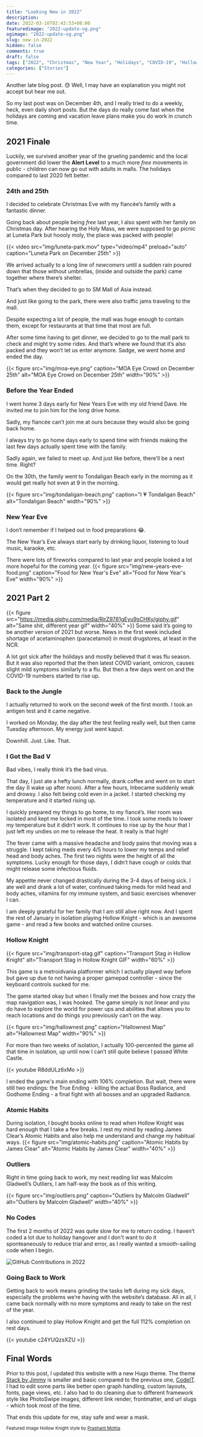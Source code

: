 ```yaml
---
title: "Looking New in 2022"
description:
date: 2022-03-16T02:43:53+08:00
featuredimage: "2022-update-og.png"
ogimage: "2022-update-og.png"
slug: new-in-2022
hidden: false
comments: true
draft: false
tags: ["2022", "Christmas", "New Year", "Holidays", "COVID-19", "Hollow Knight"]
categories: ["Stories"]
---
```


Another late blog post. 😓 Well, I may have an explanation you might not accept but hear me out.

So my last post was on December 4th, and I really tried to do a weekly, heck, even daily short posts. But the days do really come fast when the holidays are coming and vacation leave plans make you do work in crunch time.

## 2021 Finale

Luckily, we survived another year of the grueling pandemic and the local government did lower the **Alert Level** to a much more _free_ movements in public - children can now go out with adults in malls. The holidays compared to last 2020 felt better.

### 24th and 25th

I decided to celebrate Christmas Eve with my fiancée’s family with a fantastic dinner.

Going back about people being _free_ last year, I also spent with her family on Christmas day. After hearing the Holy Mass, we were supposed to go picnic at Luneta Park but hoooly moly, the place was packed with people!

{{< video src="img/luneta-park.mov" type="video/mp4" preload="auto" caption="Luneta Park on December 25th" >}}

We arrived actually to a long line of _newcomers_ until a sudden rain poured down that those without umbrellas, (inside and outside the park) came together where there’s shelter.

That’s when they decided to go to SM Mall of Asia instead.

And just like going to the park, there were also traffic jams traveling to the mall.

Despite expecting a lot of people, the mall was huge enough to contain them, except for restaurants at that time that most are full.

After some time having to get dinner, we decided to go to the mall park to check and might try some rides. And that’s where we found that it’s also packed and they won’t let us enter anymore. Sadge, we went home and ended the day.

{{< figure src="img/moa-eye.png" caption="MOA Eye Crowd on December 25th" alt="MOA Eye Crowd on December 25th" width="90%" >}}

### Before the Year Ended

I went home 3 days early for New Years Eve with my old friend Dave. He invited me to join him for the long drive home.

Sadly, my fiancée can’t join me at ours because they would also be going back home.

I always try to go home days early to spend time with friends making the last few days actually spent time with the family.

Sadly again, we failed to meet up. And just like before, there’ll be a next time. Right?

On the 30th, the family went to Tondaligan Beach early in the morning as it would get really hot even at 9 in the morning.

{{< figure src="img/tondaligan-beach.png" caption="I 💗 Tondaligan Beach" alt="Tondaligan Beach" width="90%" >}}

### New Year Eve

I don’t remember if I helped out in food preparations 😂.

The New Year’s Eve always start early by drinking liquor, listening to loud music, karaoke, etc.

There were lots of fireworks compared to last year and people looked a lot more hopeful for the coming year.
{{< figure src="img/new-years-eve-food.png" caption="Food for New Year's Eve" alt="Food for New Year's Eve" width="90%" >}}

## 2021 Part 2

{{< figure src="https://media.giphy.com/media/RirZ9781gEyu9sCHKy/giphy.gif" alt="Same shit, different year gif" width="40%" >}}
Some said it’s going to be another version of 2021 but worse. News in the first week included shortage of acetaminophen (paracetamol) in most drugstores, at least in the NCR.

A lot got sick after the holidays and mostly believed that it was flu season. But it was also reported that the then latest COVID variant, omicron, causes slight mild symptoms similarly to a flu. But then a few days went on and the COVID-19 numbers started to rise up.

### Back to the Jungle

I actually returned to work on the second week of the first month. I took an antigen test and it came negative.

I worked on Monday, the day after the test feeling really well, but then came Tuesday afternoon. My energy just went kaput.

Downhill. Just. Like. That.

### I Got the Bad V

Bad vibes, I really think it’s the bad virus.

That day, I just ate a hefty lunch normally, drank coffee and went on to start the day (I wake up after noon). After a few hours, Inbecame suddenly weak and drowsy. I also felt being cold even in a jacket. I started checking my temperature and it started rising up.

I quickly prepared my things to go home, to my fiancé’s. Her room was isolated and kept me locked in most of the time. I took some meds to lower my temperature but it didn’t work. It continues to rise up by the hour that I just left my undies on me to release the heat. It really is that high!

The fever came with a massive headache and body pains that moving was a struggle. I kept taking meds every 4/5 hours to lower my temps and relief head and body aches. The first two nights were the height of all the symptoms. Lucky enough for those days, I didn’t have cough or colds that might release some infectious fluids.

My appetite never changed drastically during the 3-4 days of being sick. I ate well and drank a lot of water, continued taking meds for mild head and body aches, vitamins for my immune system, and basic exercises whenever I can.

I am deeply grateful for her family that I am still alive right now. And I spent the rest of January in isolation playing Hollow Knight - which is an awesome game - and read a few books and watched online courses.

### Hollow Knight

{{< figure src="img/transport-stag.gif" caption="Transport Stag in Hollow Knight" alt="Transport Stag in Hollow Knight GIF" width="60%" >}}

This game is a metroidvania platformer which I actually played way before but gave up due to not having a proper gamepad controller - since the keyboard controls sucked for me.

The game started okay but when I finally met the bosses and how crazy the map navigation was, I was hooked. The game simply is not linear and you do have to explore the world for power ups and abilities that allows you to reach locations and do things you previously can’t on the way.

{{< figure src="img/hallownest.png" caption="Hallownest Map" alt="Hallownest Map" width="90%" >}}

For more than two weeks of isolation, I actually 100-percented the game all that time in isolation, up until now I can’t still quite believe I passed White Castle.

{{< youtube R8ddULz6xMo >}}

I ended the game's main ending with 106% completion. But wait, there were still two endings: the True Ending - killing the actual Boss Radiance, and Godhome Ending - a final fight with all bosses and an upgraded Radiance.

### Atomic Habits

During isolation, I bought books online to read when Hollow Knight was hard enough that I take a few breaks. I rest my mind by reading James Clear’s Atomic Habits and also help me understand and change my habitual ways.
{{< figure src="img/atomic-habits.png" caption="Atomic Habits by James Clear" alt="Atomic Habits by James Clear" width="40%" >}}

### Outliers

Right in time going back to work, my next reading list was Malcolm Gladwell’s Outliers, I am half-way the book as of this writing.

{{< figure src="img/outliers.png" caption="Outliers by Malcolm Gladwell" alt="Outliers by Malcolm Gladwell" width="40%" >}}

### No Codes

The first 2 months of 2022 was quite slow for me to return coding. I haven’t coded a lot due to holiday hangover and I don't want to do it sponteaneously to reduce trial and error, as I really wanted a smooth-sailing code when I begin.

![GitHub Contributions in 2022](github-contributions.png)

### Going Back to Work

Getting back to work means grinding the tasks left during my sick days, especially the problems we’re having with the website’s database. All in all, I came back normally with no more symptoms and ready to take on the rest of the year.

I also continued to play Hollow Knight and get the full 112% completion on rest days.

{{< youtube c24YUQzsXZU  >}}

## Final Words

Prior to this post, I updated this website with a new Hugo theme. The theme [Stack by Jimmy]() is smaller and basic compared to the previous one, [CodeIT](). I had to edit some parts like better open graph handling, custom layouts, fonts, page views, etc. I also had to do cleaning due to different framework style like PhotoSwipe images, different link render, frontmatter, and url slugs - which took most of the time.

That ends this update for me, stay safe and wear a mask.

<small>Featured image Hollow Knight style by [Prashant Mohta](https://prashantmohta.github.io/TitleGenerator.HollowKnight/)</small>
